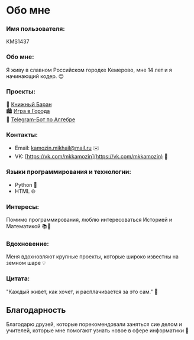 # Обо мне

### Имя пользователя:
KMS1437

### Обо мне:
Я живу в славном Российском городке Кемерово, мне 14 лет и я начинающий кодер. 😊

### Проекты:
🐑 [Книжный Баран](https://github.com/KMS1437/unicum/tree/main/projects/Книжный%20Баран)   
🏙 [Игра в Города](https://github.com/KMS1437/unicum/tree/main/projects/Города)   
🤖 [Telegram-Бот по Алгебре](https://github.com/KMS1437/mini-projects/tree/main/botstg/drobi)   

### Контакты:

- Email: kamozin.mikhail@mail.ru ✉️
- VK: [https://vk.com/mkkamozin](https://vk.com/mkkamozin) 👋

### Языки программирования и технологии:
- Python 🐍
- HTML 🌐

### Интересы:
Помимо программирования, люблю интересоваться Историей и Математикой 📚🔢

### Вдохновение:
Меня вдохновляют крупные проекты, которые широко известны на земном шаре 💡

### Цитата:
"Каждый живет, как хочет, и расплачивается за это сам." 💭

## Благодарность
Благодарю друзей, которые порекомендовали заняться сие делом и учителей, которые мне помогают узнать новое в сфере информатики 🙏
